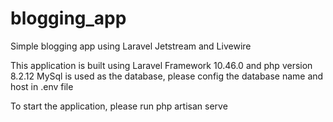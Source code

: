 # blogging_app
Simple blogging app using Laravel Jetstream and Livewire

This application is built using Laravel Framework 10.46.0 and php version 8.2.12
MySql is used as the database, please config the database name and host in .env file

To start the application, please run php artisan serve
